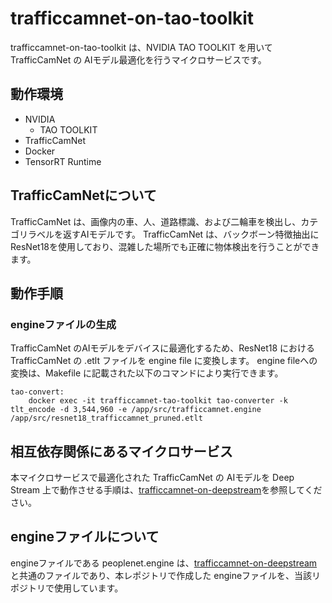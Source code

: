 # trafficcamnet-on-tao-toolkit
trafficcamnet-on-tao-toolkit は、NVIDIA TAO TOOLKIT を用いて TrafficCamNet の AIモデル最適化を行うマイクロサービスです。  

## 動作環境
- NVIDIA 
    - TAO TOOLKIT
- TrafficCamNet
- Docker
- TensorRT Runtime

## TrafficCamNetについて
TrafficCamNet は、画像内の車、人、道路標識、および二輪車を検出し、カテゴリラベルを返すAIモデルです。
TrafficCamNet は、バックボーン特徴抽出にResNet18を使用しており、混雑した場所でも正確に物体検出を行うことができます。

## 動作手順

### engineファイルの生成
TrafficCamNet のAIモデルをデバイスに最適化するため、ResNet18 における TrafficCamNet の .etlt ファイルを engine file に変換します。
engine fileへの変換は、Makefile に記載された以下のコマンドにより実行できます。

```
tao-convert:
	docker exec -it trafficcamnet-tao-toolkit tao-converter -k tlt_encode -d 3,544,960 -e /app/src/trafficcamnet.engine /app/src/resnet18_trafficcamnet_pruned.etlt 
```

## 相互依存関係にあるマイクロサービス  
本マイクロサービスで最適化された TrafficCamNet の AIモデルを Deep Stream 上で動作させる手順は、[trafficcamnet-on-deepstream](https://github.com/latonaio/trafficcamnet-on-deepstream)を参照してください。  

## engineファイルについて
engineファイルである peoplenet.engine は、[trafficcamnet-on-deepstream](https://github.com/latonaio/trafficcamnet-on-deepstream)と共通のファイルであり、本レポジトリで作成した engineファイルを、当該リポジトリで使用しています。  

